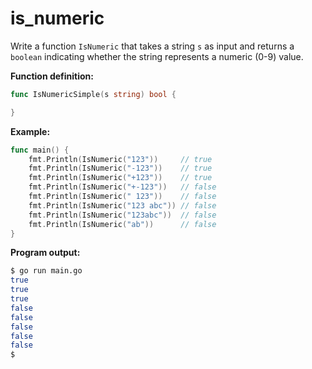 # is_numeric


Write a function `IsNumeric` that takes a string `s` as input and returns a `boolean` indicating whether the string represents a numeric (0-9) value.

**Function definition:**

```go
func IsNumericSimple(s string) bool {

}
```

**Example:**

```go
func main() {
    fmt.Println(IsNumeric("123"))     // true
    fmt.Println(IsNumeric("-123"))    // true
    fmt.Println(IsNumeric("+123"))    // true
    fmt.Println(IsNumeric("+-123"))   // false
    fmt.Println(IsNumeric(" 123"))    // false
    fmt.Println(IsNumeric("123 abc")) // false
    fmt.Println(IsNumeric("123abc"))  // false
    fmt.Println(IsNumeric("ab"))      // false
}
```

**Program output:**

```sh
$ go run main.go
true
true
true
false
false
false
false
false
$
```
